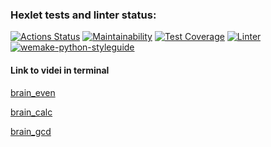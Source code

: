 ### Hexlet tests and linter status:
[![Actions Status](https://github.com/Gorodecki/python-project-lvl1/workflows/hexlet-check/badge.svg)](https://github.com/Gorodecki/python-project-lvl1/actions)
[![Maintainability](https://api.codeclimate.com/v1/badges/a99a88d28ad37a79dbf6/maintainability)](https://codeclimate.com/github/codeclimate/codeclimate/maintainability)
[![Test Coverage](https://api.codeclimate.com/v1/badges/a99a88d28ad37a79dbf6/test_coverage)](https://codeclimate.com/github/codeclimate/codeclimate/test_coverage)
[![Linter](https://github.com/Gorodecki/python-project-lvl1/actions/workflows/python.yml/badge.svg)](https://github.com/Gorodecki/python-project-lvl1/actions/workflows/python.yml)
[![wemake-python-styleguide](https://img.shields.io/badge/style-wemake-000000.svg)](https://github.com/wemake-services/wemake-python-styleguide)

#### Link to videi in terminal
[brain_even](https://asciinema.org/a/nWAnbzbyNl1jXS2oxveHYSzbk "asciinema video")

[brain_calc](https://asciinema.org/a/GCgFMoINaWtqLYhA6555DNNo5 "asciinema video")

[brain_gcd](https://asciinema.org/a/mLVmHmLHXygJov8hvk4MM7tUO "asciinema video")
